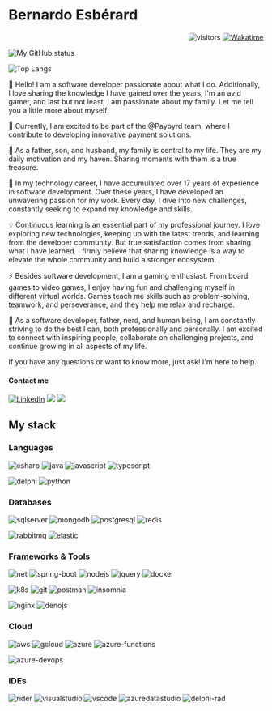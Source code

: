 # Bernardo Esbérard 
<div align="right">
 
![visitors](https://visitor-badge.laobi.icu/badge?page_id=github.com/bernardbr)
[![Wakatime](https://wakatime.com/badge/user/da4488dd-6b02-40e6-903a-c254a120e9ff.svg)](https://wakatime.com/@da4488dd-6b02-40e6-903a-c254a120e9ff)

</div>

![My GitHub status](https://github-readme-stats.vercel.app/api?username=bernardbr&show_icons=true&title_color=fff&icon_color=79ff97&text_color=9f9f9f&bg_color=161b22&layout=compact)

![Top Langs](https://github-readme-stats.vercel.app/api/top-langs/?username=bernardbr&show_icons=true&title_color=fff&icon_color=79ff97&text_color=9f9f9f&bg_color=161b22&layout=compact)

👋 Hello! I am a software developer passionate about what I do. Additionally, I love sharing the knowledge I have gained over the years, I'm an avid gamer, and last but not least, I am passionate about my family. Let me tell you a little more about myself:

🔭 Currently, I am excited to be part of the @Paybyrd team, where I contribute to developing innovative payment solutions.

🌱 As a father, son, and husband, my family is central to my life. They are my daily motivation and my haven. Sharing moments with them is a true treasure.

👯 In my technology career, I have accumulated over 17 years of experience in software development. Over these years, I have developed an unwavering passion for my work. Every day, I dive into new challenges, constantly seeking to expand my knowledge and skills.

💡 Continuous learning is an essential part of my professional journey. I love exploring new technologies, keeping up with the latest trends, and learning from the developer community. But true satisfaction comes from sharing what I have learned. I firmly believe that sharing knowledge is a way to elevate the whole community and build a stronger ecosystem.

⚡ Besides software development, I am a gaming enthusiast. From board games to video games, I enjoy having fun and challenging myself in different virtual worlds. Games teach me skills such as problem-solving, teamwork, and perseverance, and they help me relax and recharge.

🌟 As a software developer, father, nerd, and human being, I am constantly striving to do the best I can, both professionally and personally. I am excited to connect with inspiring people, collaborate on challenging projects, and continue growing in all aspects of my life.

If you have any questions or want to know more, just ask! I'm here to help.

#### Contact me

<a href="https://www.linkedin.com/in/bernardo-esberard" target="_blank"><img src="https://img.shields.io/badge/LinkedIn-%230077B5.svg?&style=for-the-badge&logo=linkedin&logoColor=white" alt="LinkedIn"></a>
<a href="https://www.nuget.org/profiles/bernardbr" target="_blank"><img src="https://img.shields.io/badge/NuGet-004880?style=for-the-badge&logo=nuget&logoColor=white"></a>
<a href="https://stackoverflow.com/users/692925/bernardo-esb%c3%a9rard" target="_blank"><img src="https://img.shields.io/badge/Stack_Overflow-FE7A16?style=for-the-badge&logo=stack-overflow&logoColor=white"></a>

## My stack

### Languages

![csharp](https://img.shields.io/badge/C%23-239120?style=for-the-badge&logo=c-sharp&logoColor=white)
![java](https://img.shields.io/badge/Java-B54321?style=for-the-badge&logo=java&logoColor=white)
![javascript](https://img.shields.io/badge/JavaScript-323330?style=for-the-badge&logo=javascript&logoColor=F7DF1E)
![typescript](https://img.shields.io/badge/TypeScript-007ACC?style=for-the-badge&logo=typescript&logoColor=white)

![delphi](https://img.shields.io/badge/Delphi-B22222?style=for-the-badge&logo=delphi&logoColor=white)
![python](https://img.shields.io/badge/Python-FFD43B?style=for-the-badge&logo=python&logoColor=darkgreen)

### Databases

![sqlserver](https://img.shields.io/badge/Microsoft%20SQL%20Sever-CC2927?style=for-the-badge&logo=microsoft%20sql%20server&logoColor=white)
![mongodb](https://img.shields.io/badge/MongoDB-4EA94B?style=for-the-badge&logo=mongodb&logoColor=white)
![postgresql](https://img.shields.io/badge/PostgreSQL-316192?style=for-the-badge&logo=postgresql&logoColor=white)
![redis](https://img.shields.io/badge/redis-%23DD0031.svg?&style=for-the-badge&logo=redis&logoColor=white)

![rabbitmq](https://img.shields.io/badge/rabbitmq-%23FF6600.svg?&style=for-the-badge&logo=rabbitmq&logoColor=white)
![elastic](https://img.shields.io/badge/Elastic_Search-005571?style=for-the-badge&logo=elasticsearch&logoColor=white)
 
### Frameworks & Tools

![net](https://img.shields.io/badge/.NET-5C2D91?style=for-the-badge&logo=dotnet&logoColor=white)
![spring-boot](https://img.shields.io/badge/springboot-6db33f?style=for-the-badge&logo=spring&logoColor=white)
![nodejs](https://img.shields.io/badge/Node.js-43853D?style=for-the-badge&logo=node-dot-js&logoColor=white)
![jquery](https://img.shields.io/badge/jQuery-0769AD?style=for-the-badge&logo=jquery&logoColor=white)
![docker](https://img.shields.io/badge/Docker-2CA5E0?style=for-the-badge&logo=docker&logoColor=white)

![k8s](https://img.shields.io/badge/kubernetes-326ce5.svg?&style=for-the-badge&logo=kubernetes&logoColor=white)
![git](https://img.shields.io/badge/Git-F05032?style=for-the-badge&logo=git&logoColor=white)
![postman](https://img.shields.io/badge/Postman-FF6C37?style=for-the-badge&logo=Postman&logoColor=white)
![insomnia](https://img.shields.io/badge/Insomnia-5849be?style=for-the-badge&logo=Insomnia&logoColor=white)

![nginx](https://img.shields.io/badge/Nginx-009639?style=for-the-badge&logo=nginx&logoColor=white)
![denojs](https://img.shields.io/badge/Deno.JS-464647?style=for-the-badge&logo=deno&logoColor=white)

### Cloud 

![aws](https://img.shields.io/badge/Amazon_AWS-232F3E?style=for-the-badge&logo=amazon-aws&logoColor=white)
![gcloud](https://img.shields.io/badge/Google_Cloud-4285F4?style=for-the-badge&logo=google-cloud&logoColor=white)
![azure](https://img.shields.io/badge/microsoft%20azure-0089D6?style=for-the-badge&logo=microsoft-azure&logoColor=white)
![azure-functions](https://img.shields.io/badge/Azure_Functions-0062AD?style=for-the-badge&logo=azure-functions&logoColor=white)

![azure-devops](https://img.shields.io/badge/Azure_DevOps-0078D7?style=for-the-badge&logo=azure-devops&logoColor=white)

### IDEs

![rider](https://img.shields.io/badge/JetBrains%20Rider-000000.svg?style=for-the-badge&logo=rider&logoColor=white)
![visualstudio](https://img.shields.io/badge/Visual_Studio-5C2D91?style=for-the-badge&logo=visual%20studio&logoColor=white)
![vscode](https://img.shields.io/badge/Visual_Studio_Code-0078D4?style=for-the-badge&logo=visual%20studio%20code&logoColor=white)
![azuredatastudio](https://img.shields.io/badge/azure-data-studio?style=for-the-badge&logo=visual%20studio%20code&logoColor=white)
![delphi-rad](https://img.shields.io/badge/Delphi_RAD_Studio-B22222?style=for-the-badge&logo=delphi&logoColor=white)

